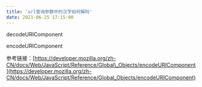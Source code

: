```yaml
---
title: 'url查询参数中的汉字如何解码'
date: 2021-06-25 17:15:00
---   
```

decodeURIComponent

encodeURIComponent

参考链接：[https://developer.mozilla.org/zh-CN/docs/Web/JavaScript/Reference/Global\_Objects/encodeURIComponent](https://developer.mozilla.org/zh-CN/docs/Web/JavaScript/Reference/Global_Objects/encodeURIComponent)